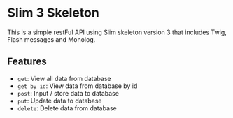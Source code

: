 # Slim 3 Skeleton

This is a simple restFul API using Slim skeleton version 3 that includes Twig, Flash messages and Monolog.


## Features

* `get`: View all data from database
* `get by id`: View data from database by id
* `post`: Input / store data to database
* `put`: Update data to database
* `delete`: Delete data from database
